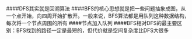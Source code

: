 ####DFS其实就是回溯算法
####BFS的核心思想就是把一些问题抽象成图，从一个点开始，向四周开始扩散开。一般来说，BFS算法都是用队列这种数据结构，每次将一个节点周围的所有
####节点加入队列
####BFS相对DFS的最主要区别：BFS找到的路径一定是最短的，但代价就是空间复杂度比DFS大很多

